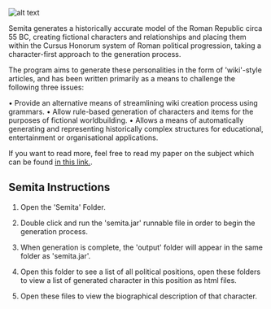 ![alt text](https://i.imgur.com/VjoK2fy.png)

Semita generates a historically accurate model of the Roman Republic circa 55 BC, creating fictional characters and relationships and placing them within the Cursus Honorum system of Roman political progression, taking a character-first approach to the generation process. 

The program aims to generate these personalities in the form of 'wiki'-style articles, and has been written primarily as a means to challenge the following three issues:

• Provide an alternative means of streamlining wiki creation process using grammars.
• Allow rule-based generation of characters and items for the purposes of fictional worldbuilding.
• Allows a means of automatically generating and representing historically complex structures for educational, entertainment or organisational applications. 

If you want to read more, feel free to read my paper on the subject which can be found [in this link.](https://www.dropbox.com/s/uulqrh8nyle51vz/Semita%20-%20Report.pdf?dl=0).

Semita Instructions
------------------------
1. Open the 'Semita' Folder. 

2. Double click and run the 'semita.jar' runnable file in order to begin the generation process. 

3. When generation is complete, the 'output' folder will appear in the same folder as 'semita.jar'.

4. 	Open this folder to see a list of all political positions, open these folders to view a list of generated character in this position as html files. 

5. Open these files to view the biographical description of that character.
